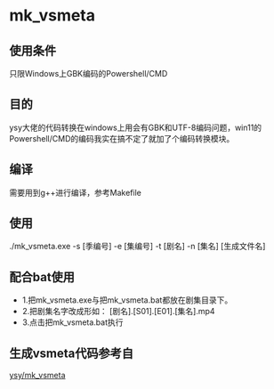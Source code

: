 # mk_vsmeta

## 使用条件
只限Windows上GBK编码的Powershell/CMD

## 目的
ysy大佬的代码转换在windows上用会有GBK和UTF-8编码问题，win11的Powershell/CMD的编码我实在搞不定了就加了个编码转换模块。

## 编译
需要用到g++进行编译，参考Makefile

## 使用
./mk_vsmeta.exe -s [季编号] -e [集编号] -t [剧名] -n [集名] [生成文件名]

## 配合bat使用
* 1.把mk_vsmeta.exe与把mk_vsmeta.bat都放在剧集目录下。
* 2.把剧集名字改成形如： [剧名].[S01].[E01].[集名].mp4
* 3.点击把mk_vsmeta.bat执行

## 生成vsmeta代码参考自
[ysy/mk_vsmeta](https://github.com/ysy/mk_vsmeta)